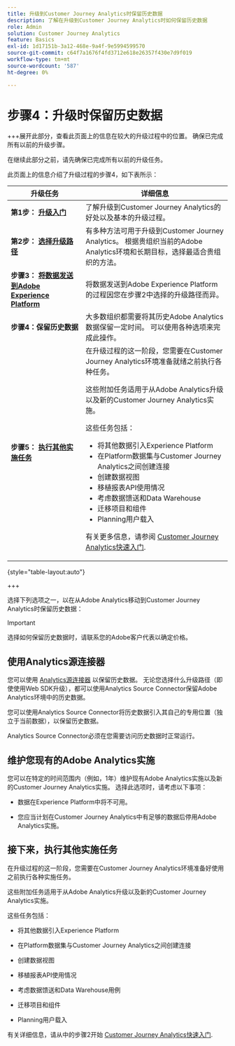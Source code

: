 ```yaml
---
title: 升级到Customer Journey Analytics时保留历史数据
description: 了解在升级到Customer Journey Analytics时如何保留历史数据
role: Admin
solution: Customer Journey Analytics
feature: Basics
exl-id: 1d17151b-3a12-468e-9a4f-9e5994599570
source-git-commit: c64f7a1676f4fd3712e618e26357f430e7d9f019
workflow-type: tm+mt
source-wordcount: '587'
ht-degree: 0%

---
```


# 步骤4：升级时保留历史数据

+++展开此部分，查看此页面上的信息在较大的升级过程中的位置。 确保已完成所有以前的升级步骤。

在继续此部分之前，请先确保已完成所有以前的升级任务。

此页面上的信息介绍了升级过程的步骤4，如下表所示：

| 升级任务 | 详细信息 |
|---------|----------|
| **第1步： [升级入门](/help/getting-started/cja-upgrade/cja-upgrade-getstarted.md)** | 了解升级到Customer Journey Analytics的好处以及基本的升级过程。 |
| **第2步： [选择升级路径](/help/getting-started/cja-upgrade/cja-upgrade-path.md)** | 有多种方法可用于升级到Customer Journey Analytics。 根据贵组织当前的Adobe Analytics环境和长期目标，选择最适合贵组织的方法。 |
| **步骤3： [将数据发送到Adobe Experience Platform](/help/getting-started/cja-upgrade/cja-upgrade-send-to-platform.md)** | 将数据发送到Adobe Experience Platform的过程因您在步骤2中选择的升级路径而异。 |
| <span class="preview">**步骤4：保留历史数据**</span> | <span class="preview">大多数组织都需要将其历史Adobe Analytics数据保留一定时间。 可以使用各种选项来完成此操作。</span> |
| **步骤5： [执行其他实施任务](/help/getting-started/cja-getting-started.md)** | 在升级过程的这一阶段，您需要在Customer Journey Analytics环境准备就绪之前执行各种任务。<p>这些附加任务适用于从Adobe Analytics升级以及新的Customer Journey Analytics实施。</p><p>这些任务包括：</p><ul><li>将其他数据引入Experience Platform</li><li>在Platform数据集与Customer Journey Analytics之间创建连接</li><li>创建数据视图</li><li>移植报表API使用情况</li><li>考虑数据馈送和Data Warehouse</li><li>迁移项目和组件</li><li>Planning用户载入</li></ul> <p>有关更多信息，请参阅 [Customer Journey Analytics快速入门](/help/getting-started/cja-getting-started.md). |

{style="table-layout:auto"}

+++

选择下列选项之一，以在从Adobe Analytics移动到Customer Journey Analytics时保留历史数据：

>[!IMPORTANT]
>
>选择如何保留历史数据时，请联系您的Adobe客户代表以确定价格。

## 使用Analytics源连接器

您可以使用 [Analytics源连接器](/help/data-ingestion/analytics.md) 以保留历史数据。 无论您选择什么升级路径（即使使用Web SDK升级），都可以使用Analytics Source Connector保留Adobe Analytics环境中的历史数据。

您可以使用Analytics Source Connector将历史数据引入其自己的专用位置（独立于当前数据），以保留历史数据。

Analytics Source Connector必须在您需要访问历史数据时正常运行。

<!-- Another possibility in the future: Map historical data in a way that allows you to tie it to your new data.  Possible? Explain -->

## 维护您现有的Adobe Analytics实施

您可以在特定的时间范围内（例如，1年）维护现有Adobe Analytics实施以及新的Customer Journey Analytics实施。 选择此选项时，请考虑以下事项：

* 数据在Experience Platform中将不可用。

* 您应当计划在Customer Journey Analytics中有足够的数据后停用Adobe Analytics实施。

## 接下来，执行其他实施任务

在升级过程的这一阶段，您需要在Customer Journey Analytics环境准备好使用之前执行各种实施任务。

这些附加任务适用于从Adobe Analytics升级以及新的Customer Journey Analytics实施。

这些任务包括：

* 将其他数据引入Experience Platform

* 在Platform数据集与Customer Journey Analytics之间创建连接

* 创建数据视图

* 移植报表API使用情况

* 考虑数据馈送和Data Warehouse用例

* 迁移项目和组件

* Planning用户载入

有关详细信息，请从中的步骤2开始 [Customer Journey Analytics快速入门](/help/getting-started/cja-getting-started.md).
